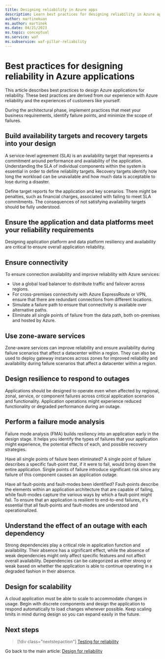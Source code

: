 ```yaml
---
title: Designing reliability in Azure apps
description: Learn best practices for designing reliability in Azure applications, such as ensuring connectivity, using zone-aware services, and designing for scalability.
author: martinekuan
ms.author: martinek
ms.date: 04/21/2023
ms.topic: conceptual
ms.service: waf
ms.subservice: waf-pillar-reliability
---
```


# Best practices for designing reliability in Azure applications

This article describes best practices to design Azure applications for reliability. These best practices are derived from our experience with Azure reliability and the experiences of customers like yourself.

During the architectural phase, implement practices that meet your business requirements, identify failure points, and minimize the scope of failures.

## Build availability targets and recovery targets into your design

A service-level agreement (SLA) is an availability target that represents a commitment around performance and availability of the application. Understanding the SLA of individual components within the system is essential in order to define reliability targets. Recovery targets identify how long the workload can be unavailable and how much data is acceptable to lose during a disaster.

Define target reports for the application and key scenarios. There might be penalties, such as financial charges, associated with failing to meet SLA commitments. The consequences of not satisfying availability targets should be fully understood.

## Ensure the application and data platforms meet your reliability requirements

Designing application platform and data platform resiliency and availability are critical to ensure overall application reliability.

## Ensure connectivity

To ensure connection availability and improve reliability with Azure services:

- Use a global load balancer to distribute traffic and failover across regions.
- For cross-premises connectivity with Azure ExpressRoute or VPN, ensure that there are redundant connections from different locations.
- Simulate a failure path to ensure that connectivity is available over alternative paths.
- Eliminate all single points of failure from the data path, both on-premises and hosted by Azure.

## Use zone-aware services

Zone-aware services can improve reliability and ensure availability during failure scenarios that affect a datacenter within a region. They can also be used to deploy gateway instances across zones for improved reliability and availability during failure scenarios that affect a datacenter within a region.

## Design resilience to respond to outages

Applications should be designed to operate even when affected by regional, zonal, service, or component failures across critical application scenarios and functionality. Application operations might experience reduced functionality or degraded performance during an outage.

## Perform a failure mode analysis

Failure mode analysis (FMA) builds resiliency into an application early in the design stage. It helps you identify the types of failures that your application might experience, the potential effects of each, and possible recovery strategies.

Have all single points of failure been eliminated? A single point of failure describes a specific fault-point that, if it were to fail, would bring down the entire application. Single points of failure introduce significant risk since any failure of this component causes an application outage.

Have all fault-points and fault-modes been identified? Fault-points describe the elements within an application architecture that are capable of failing, while fault-modes capture the various ways by which a fault-point might fail. To ensure that an application is resilient to end-to-end failures, it's essential that all fault-points and fault-modes are understood and operationalized.

## Understand the effect of an outage with each dependency

Strong dependencies play a critical role in application function and availability. Their absence has a significant effect, while the absence of weak dependencies might only affect specific features and not affect overall availability. Dependencies can be categorized as either strong or weak based on whether the application is able to continue operating in a degraded fashion in their absence.

## Design for scalability

A cloud application must be able to scale to accommodate changes in usage. Begin with discrete components and design the application to respond automatically to load changes whenever possible. Keep scaling limits in mind during design so you can expand easily in the future.

## Next steps

> [!div class="nextstepaction"]
> [Testing for reliability](./test-checklist.md)

Go back to the main article: [Design for reliability](design-checklist.md)
